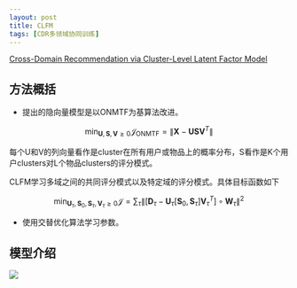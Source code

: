 ```yaml
---
layout: post
title: CLFM
tags: [CDR多领域协同训练]
---
```

[Cross-Domain Recommendation via Cluster-Level Latent Factor Model](https://link.springer.com/chapter/10.1007/978-3-642-40991-2_11)

## 方法概括
- 提出的隐向量模型是以ONMTF为基算法改进。

$$
\min _{\mathbf{U}, \mathbf{S}, \mathbf{V} \geq 0} \mathcal{J}_{\mathrm{ONMTF}}=\left\|\mathbf{X}-\mathbf{U S V}^{T}\right\|
$$

每个U和V的列向量看作是cluster在所有用户或物品上的概率分布，S看作是K个用户clusters对L个物品clusters的评分模式。

CLFM学习多域之间的共同评分模式以及特定域的评分模式。具体目标函数如下

$$
\min _{\mathbf{U}_{\tau}, \mathbf{S}_{0}, \mathbf{S}_{\tau}, \mathbf{V}_{\tau} \geq 0} \mathcal{J}=\sum_{\tau}\left\|\left[\mathbf{D}_{\tau}-\mathbf{U}_{\tau}\left[\mathbf{S}_{0}, \mathbf{S}_{\tau}\right] \mathbf{V}_{\tau}^{T}\right] \circ \mathbf{W}_{\tau}\right\|^{2}
$$

- 使用交替优化算法学习参数。

## 模型介绍
![](/PreRec_CDR/assets/fig/15.png)

